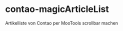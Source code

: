contao-magicArticleList
=======================

Artikelliste von Contao per MooTools scrollbar machen